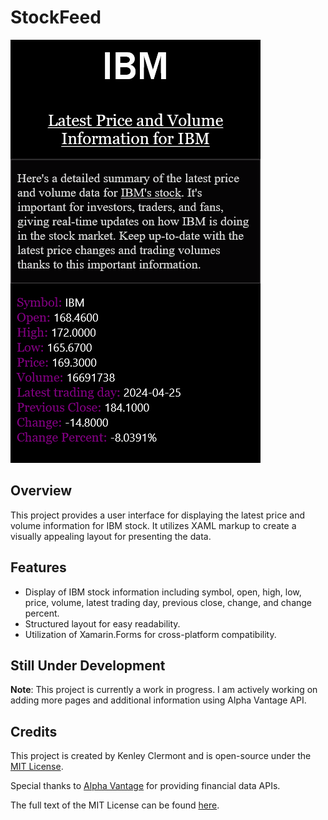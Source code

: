 # StockFeed

![ibmpage](https://github.com/kenleyclermont/StockFeed/blob/main/ibmpage_view.gif)

## Overview

This project provides a user interface for displaying the latest price and volume information for IBM stock. It utilizes XAML markup to create a visually appealing layout for presenting the data.

## Features

- Display of IBM stock information including symbol, open, high, low, price, volume, latest trading day, previous close, change, and change percent.
- Structured layout for easy readability.
- Utilization of Xamarin.Forms for cross-platform compatibility.

## Still Under Development

**Note**: This project is currently a work in progress. I am actively working on adding more pages and additional information using Alpha Vantage API.

## Credits
This project is created by Kenley Clermont and is open-source under the [MIT License](https://github.com/kenleyclermont/Scratch/blob/main/LICENSE).

Special thanks to [Alpha Vantage](https://www.alphavantage.co/) for providing financial data APIs.

The full text of the MIT License can be found [here](https://opensource.org/licenses/MIT).
